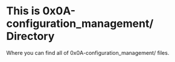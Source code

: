 # This is 0x0A-configuration_management/ Directory

Where you can find all of 0x0A-configuration_management/ files.

